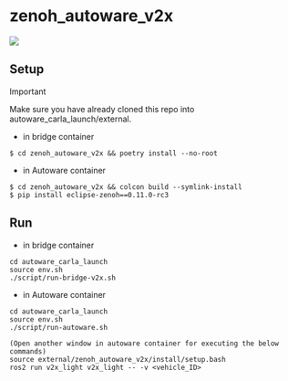 # zenoh_autoware_v2x

![](resource/Autoware_V2X_Zenoh_Architecture.svg)


## Setup

> [!IMPORTANT]
> Make sure you have already cloned this repo into autoware_carla_launch/external.

- in bridge container
```bash=
$ cd zenoh_autoware_v2x && poetry install --no-root
```
- in Autoware container
```bash=
$ cd zenoh_autoware_v2x && colcon build --symlink-install
$ pip install eclipse-zenoh==0.11.0-rc3
```

## Run

- in bridge container

```bash=
cd autoware_carla_launch
source env.sh
./script/run-bridge-v2x.sh
```

- in Autoware container

```bash=
cd autoware_carla_launch
source env.sh
./script/run-autoware.sh

(Open another window in autoware container for executing the below commands)
source external/zenoh_autoware_v2x/install/setup.bash
ros2 run v2x_light v2x_light -- -v <vehicle_ID>
```

